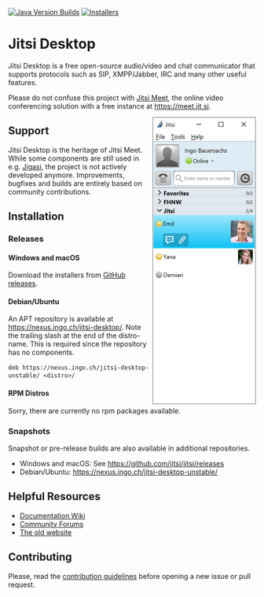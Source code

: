 [![Java Version Builds](https://github.com/jitsi/jitsi/actions/workflows/java.yml/badge.svg?branch=new-build)](https://github.com/jitsi/jitsi/actions/workflows/java.yml)
[![Installers](https://github.com/jitsi/jitsi/actions/workflows/installers.yml/badge.svg?branch=new-build)](https://github.com/jitsi/jitsi/actions/workflows/installers.yml)

Jitsi Desktop
=============

Jitsi Desktop is a free open-source audio/video and chat communicator that
supports protocols such as SIP, XMPP/Jabber, IRC and many other useful features.

Please do not confuse this project
with [Jitsi Meet](https://github.com/jitsi/jitsi-meet), the online video
conferencing solution with a free instance at https://meet.jit.si.

<img align=right src="docs/jitsi-main-window.png" alt="Jitsi Desktop" width=210>

## Support

Jitsi Desktop is the heritage of Jitsi Meet. While some components are still
used in e.g. [Jigasi](https://github.com/jitsi/jigasi), the project is not
actively developed anymore. Improvements, bugfixes and builds are entirely based
on community contributions.

## Installation

### Releases

#### Windows and macOS

Download the installers
from [GitHub releases](https://github.com/jitsi/jitsi/releases/latest/).

#### Debian/Ubuntu
An APT repository is available at https://nexus.ingo.ch/jitsi-desktop/.
Note the trailing slash at the end of the distro-name.
This is required since the repository has no components.
```deb
deb https://nexus.ingo.ch/jitsi-desktop-unstable/ <distro>/
```

#### RPM Distros

Sorry, there are currently no rpm packages available.

### Snapshots

Snapshot or pre-release builds are also available in additional repositories.

- Windows and macOS: See https://github.com/jitsi/jitsi/releases
- Debian/Ubuntu: https://nexus.ingo.ch/jitsi-desktop-unstable/

## Helpful Resources

- [Documentation Wiki](https://github.com/jitsi/jitsi/wiki)
- [Community Forums](https://community.jitsi.org/c/jitsi-desktop/)
- [The old website](https://desktop.jitsi.org)

## Contributing

Please, read the [contribution guidelines](CONTRIBUTING.md) before opening a new
issue or pull request.
